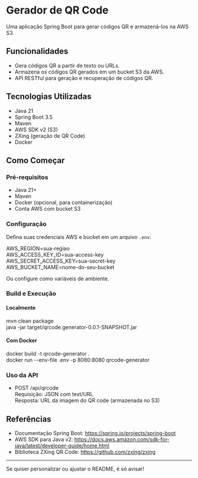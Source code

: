# Gerador de QR Code

Uma aplicação Spring Boot para gerar códigos QR e armazená-los na AWS S3.

## Funcionalidades

- Gera códigos QR a partir de texto ou URLs.
- Armazena os códigos QR gerados em um bucket S3 da AWS.
- API RESTful para geração e recuperação de códigos QR.

## Tecnologias Utilizadas

- Java 21
- Spring Boot 3.5
- Maven
- AWS SDK v2 (S3)
- ZXing (geração de QR Code)
- Docker

## Como Começar

### Pré-requisitos

- Java 21+
- Maven
- Docker (opcional, para containerização)
- Conta AWS com bucket S3

### Configuração

Defina suas credenciais AWS e bucket em um arquivo `.env`:

AWS_REGION=sua-regiao  
AWS_ACCESS_KEY_ID=sua-access-key  
AWS_SECRET_ACCESS_KEY=sua-secret-key  
AWS_BUCKET_NAME=nome-do-seu-bucket  

Ou configure como variáveis de ambiente.

### Build e Execução

#### Localmente

mvn clean package  
java -jar target/qrcode.generator-0.0.1-SNAPSHOT.jar

#### Com Docker

docker build -t qrcode-generator .  
docker run --env-file .env -p 8080:8080 qrcode-generator

### Uso da API

- POST /api/qrcode  
  Requisição: JSON com text/URL  
  Resposta: URL da imagem do QR code (armazenada no S3)

## Referências

- Documentação Spring Boot: https://spring.io/projects/spring-boot
- AWS SDK para Java v2: https://docs.aws.amazon.com/sdk-for-java/latest/developer-guide/home.html
- Biblioteca ZXing QR Code: https://github.com/zxing/zxing

---

Se quiser personalizar ou ajustar o README, é só avisar!

